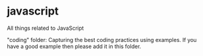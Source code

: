 javascript
==========

All things related to JavaScript

"coding" folder:
Capturing the best coding practices using examples. If you have a good example then please add it in this folder.